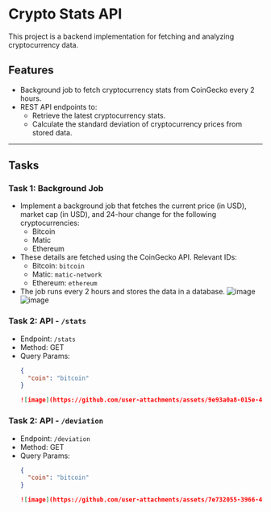 # Crypto Stats API

This project is a backend implementation for fetching and analyzing cryptocurrency data.

## Features

- Background job to fetch cryptocurrency stats from CoinGecko every 2 hours.
- REST API endpoints to:
  - Retrieve the latest cryptocurrency stats.
  - Calculate the standard deviation of cryptocurrency prices from stored data.

---

## Tasks

### Task 1: Background Job
- Implement a background job that fetches the current price (in USD), market cap (in USD), and 24-hour change for the following cryptocurrencies:
  - Bitcoin
  - Matic
  - Ethereum
- These details are fetched using the CoinGecko API. Relevant IDs:
  - Bitcoin: `bitcoin`
  - Matic: `matic-network`
  - Ethereum: `ethereum`
- The job runs every 2 hours and stores the data in a database.
  ![image](https://github.com/user-attachments/assets/9120adbf-a355-483a-b04b-5139e786b2ec)
  ![image](https://github.com/user-attachments/assets/12f5ac92-4f3f-4611-a92a-a859a1caae1f)

### Task 2: API - `/stats`
- Endpoint: `/stats`
- Method: GET
- Query Params:
  ```json
  {
    "coin": "bitcoin" 
  }
  
  ![image](https://github.com/user-attachments/assets/9e93a0a8-015e-4864-ba74-bcbc78eeb43a)

### Task 2: API - `/deviation`
- Endpoint: `/deviation`
- Method: GET
- Query Params:
  ```json
  {
    "coin": "bitcoin" 
  }
  
  ![image](https://github.com/user-attachments/assets/7e732055-3966-4286-9ba5-a011202f6213)


